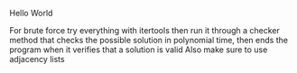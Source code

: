 Hello World

For brute force try everything with itertools then run it through a checker method that checks the possible solution in polynomial time, then ends the program when it verifies that a solution is valid
Also make sure to use adjacency lists